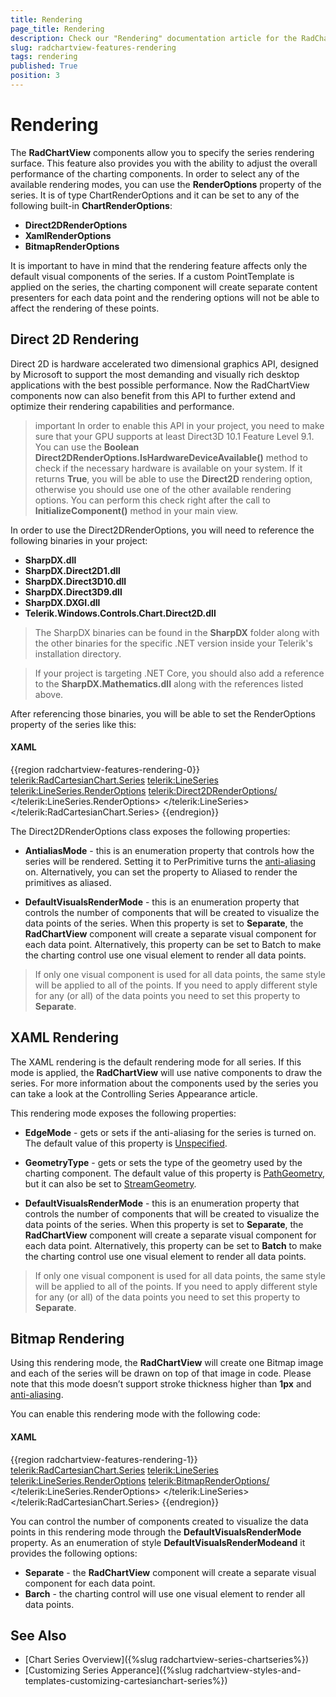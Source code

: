 ```yaml
---
title: Rendering
page_title: Rendering
description: Check our "Rendering" documentation article for the RadChartView WPF control.
slug: radchartview-features-rendering
tags: rendering
published: True
position: 3
---
```


# Rendering

The __RadChartView__ components allow you to specify the series rendering surface. This feature also provides you with the ability to adjust the overall performance of the charting components. In order to select any of the available rendering modes, you can use the __RenderOptions__ property of the series. It is of type ChartRenderOptions and it can be set to any of the following built-in __ChartRenderOptions__:

* __Direct2DRenderOptions__
* __XamlRenderOptions__
* __BitmapRenderOptions__

It is important to have in mind that the rendering feature affects only the default visual components of the series. If a custom PointTemplate is applied on the series, the charting component will create separate content presenters for each data point and the rendering options will not be able to affect the rendering of these points.

## Direct 2D Rendering

Direct 2D is hardware accelerated two dimensional graphics API, designed by Microsoft to support the most demanding and visually rich desktop applications with the best possible performance. Now the RadChartView components now can also benefit from this API to further extend and optimize their rendering capabilities and performance.

>important In order to enable this API in your project, you need to make sure that your GPU supports at least Direct3D 10.1 Feature Level 9.1. You can use the __Boolean Direct2DRenderOptions.IsHardwareDeviceAvailable()__ method to check if the necessary hardware is available on your system. If it returns __True__, you will be able to use the __Direct2D__ rendering option, otherwise you should use one of the other available rendering options. You can perform this check right after the call to __InitializeComponent()__ method in your main view.

In order to use the Direct2DRenderOptions, you will need to reference the following binaries in your project:
* __SharpDX.dll__
* __SharpDX.Direct2D1.dll__
* __SharpDX.Direct3D10.dll__
* __SharpDX.Direct3D9.dll__
* __SharpDX.DXGI.dll__
* __Telerik.Windows.Controls.Chart.Direct2D.dll__

>The SharpDX binaries can be found in the __SharpDX__ folder along with the other binaries for the specific .NET version inside your Telerik's installation directory.

<!-- -->

>If your project is targeting .NET Core, you should also add a reference to the __SharpDX.Mathematics.dll__ along with the references listed above. 

After referencing those binaries, you will be able to set the RenderOptions property of the series like this:

#### __XAML__
{{region radchartview-features-rendering-0}}
	<telerik:RadCartesianChart.Series>
	  <telerik:LineSeries>
		  <telerik:LineSeries.RenderOptions>
			  <telerik:Direct2DRenderOptions/>
		  </telerik:LineSeries.RenderOptions>
	  </telerik:LineSeries>
	</telerik:RadCartesianChart.Series>
{{endregion}}

The Direct2DRenderOptions class exposes the following properties:

* __AntialiasMode__ - this is an enumeration property that controls how the series will be rendered. Setting it to PerPrimitive turns the [anti-aliasing](http://msdn.microsoft.com/en-us/library/9t6sa8s9%28v=vs.110%29.aspx) on. Alternatively, you can set the property to Aliased to render the primitives as aliased.

* __DefaultVisualsRenderMode__ - this is an enumeration property that controls the number of components that will be created to visualize the data points of the series. When this property is set to __Separate__, the __RadChartView__ component will create a separate visual component for each data point. Alternatively, this property can be set to Batch to make the charting control use one visual element to render all data points.

>If only one visual component is used for all data points, the same style will be applied to all of the points. If you need to apply different style for any (or all) of the data points you need to set this property to __Separate__.

## XAML Rendering

The XAML rendering is the default rendering mode for all series. If this mode is applied, the __RadChartView__ will use native components to draw the series. For more information about the components used by the series you can take a look at the Controlling Series Appearance article.

This rendering mode exposes the following properties:

* __EdgeMode__ - gets or sets if the anti-aliasing for the series is turned on. The default value of this property is [Unspecified](http://msdn.microsoft.com/en-us/library/system.windows.media.edgemode%28v=vs.110%29.aspx).

* __GeometryType__ - gets or sets the type of the geometry used by the charting component. The default value of this property is [PathGeometry](http://msdn.microsoft.com/en-us/library/system.windows.media.pathgeometry%28v=vs.110%29.aspx), but it can also be set to [StreamGeometry](http://msdn.microsoft.com/en-us/library/system.windows.media.streamgeometry%28v=vs.110%29.aspx).

* __DefaultVisualsRenderMode__ - this is an enumeration property that controls the number of components that will be created to visualize the data points of the series. When this property is set to __Separate__, the __RadChartView__ component will create a separate visual component for each data point. Alternatively, this property can be set to __Batch__ to make the charting control use one visual element to render all data points.

>If only one visual component is used for all data points, the same style will be applied to all of the points. If you need to apply different style for any (or all) of the data points you need to set this property to __Separate__.

## Bitmap Rendering

Using this rendering mode, the __RadChartView__ will create one Bitmap image and each of the series will be drawn on top of that image in code. Please note that this mode doesn’t support stroke thickness higher than __1px__ and [anti-aliasing](http://msdn.microsoft.com/en-us/library/9t6sa8s9%28v=vs.110%29.aspx).

You can enable this rendering mode with the following code:

#### __XAML__
{{region radchartview-features-rendering-1}}
	<telerik:RadCartesianChart.Series>
		<telerik:LineSeries>
			<telerik:LineSeries.RenderOptions>
				<telerik:BitmapRenderOptions/>
			</telerik:LineSeries.RenderOptions>
		</telerik:LineSeries>
	</telerik:RadCartesianChart.Series>
{{endregion}}
	
You can control the number of components created to visualize the data points in this rendering mode through the __DefaultVisualsRenderMode__ property. As an enumeration of style __DefaultVisualsRenderModeand__ it provides the following options:

* __Separate__ - the __RadChartView__ component will create a separate visual component for each data point.
* __Barch__ - the charting control will use one visual element to render all data points.

## See Also
* [Chart Series Overview]({%slug radchartview-series-chartseries%})
* [Customizing Series Apperance]({%slug radchartview-styles-and-templates-customizing-cartesianchart-series%})